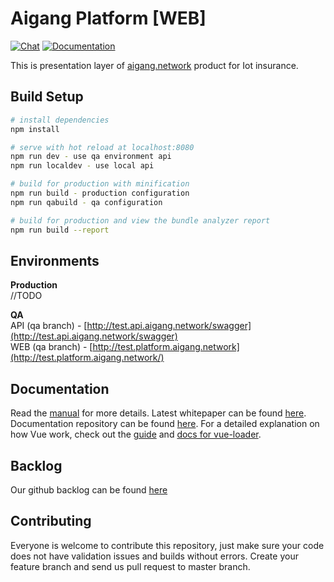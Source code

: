 # Aigang Platform [WEB]
[![Chat](https://badges.gitter.im/org.png)](https://gitter.im/AigangNetwork/Lobby?utm_source=share-link&utm_medium=link&utm_campaign=share-link) [![Documentation](https://readthedocs.org/projects/ansicolortags/badge/?version=latest)](http://aigang.readthedocs.io/en/latest/)


This is presentation layer of [aigang.network](https://aigang.network) product for Iot insurance.

## Build Setup

``` bash
# install dependencies
npm install

# serve with hot reload at localhost:8080
npm run dev - use qa environment api 
npm run localdev - use local api

# build for production with minification
npm run build - production configuration
npm run qabuild - qa configuration

# build for production and view the bundle analyzer report
npm run build --report
```
## Environments
**Production**  
//TODO

 **QA**  
API (qa branch) - [http://test.api.aigang.network/swagger](http://test.api.aigang.network/swagger)  
WEB (qa branch) - [http://test.platform.aigang.network](http://test.platform.aigang.network/)  

## Documentation

Read the  [manual](https://aigang.readthedocs.io/en/latest/)  for more details. Latest whitepaper can be found [here](https://aigang.network/whitepaper). Documentation repository can be found [here](https://github.com/AigangNetwork/aigang-docs). For a detailed explanation on how Vue work, check out the [guide](http://vuejs-templates.github.io/webpack/) and [docs for vue-loader](http://vuejs.github.io/vue-loader).

## Backlog
Our github backlog can be found [here](https://github.com/AigangNetwork/aigang-platform-web/projects/1)


## Contributing

Everyone is welcome to contribute this repository, just make sure your code does not have validation issues and builds without errors. Create your feature branch and send us pull request to master branch.